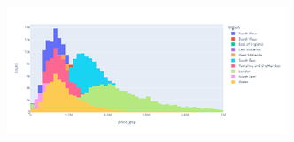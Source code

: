 ![alt text](https://github.com/jamiegleave/UK_LandReg_PricePaid/blob/7b369a145247134b597faf15832777ea391e5ce2/Images/count-pricegbp.png)

